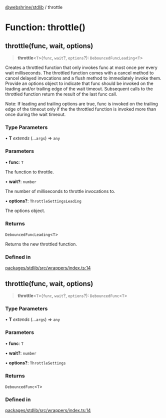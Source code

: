 [@webshrine/stdlib](../globals.md) / throttle

# Function: throttle()

## throttle(func, wait, options)

> **throttle**\<`T`\>(`func`, `wait`?, `options`?): `DebouncedFuncLeading`\<`T`\>

Creates a throttled function that only invokes func at most once per every wait milliseconds. The throttled
function comes with a cancel method to cancel delayed invocations and a flush method to immediately invoke
them. Provide an options object to indicate that func should be invoked on the leading and/or trailing edge
of the wait timeout. Subsequent calls to the throttled function return the result of the last func call.

Note: If leading and trailing options are true, func is invoked on the trailing edge of the timeout only if
the the throttled function is invoked more than once during the wait timeout.

### Type Parameters

• **T** *extends* (...`args`) => `any`

### Parameters

• **func**: `T`

The function to throttle.

• **wait?**: `number`

The number of milliseconds to throttle invocations to.

• **options?**: `ThrottleSettingsLeading`

The options object.

### Returns

`DebouncedFuncLeading`\<`T`\>

Returns the new throttled function.

### Defined in

[packages/stdlib/src/wrappers/index.ts:14](https://github.com/webshrine/webshrine/blob/8cedc3f2efca3108f17475a5ce8404715d0d24a5/packages/stdlib/src/wrappers/index.ts#L14)

## throttle(func, wait, options)

> **throttle**\<`T`\>(`func`, `wait`?, `options`?): `DebouncedFunc`\<`T`\>

### Type Parameters

• **T** *extends* (...`args`) => `any`

### Parameters

• **func**: `T`

• **wait?**: `number`

• **options?**: `ThrottleSettings`

### Returns

`DebouncedFunc`\<`T`\>

### Defined in

[packages/stdlib/src/wrappers/index.ts:14](https://github.com/webshrine/webshrine/blob/8cedc3f2efca3108f17475a5ce8404715d0d24a5/packages/stdlib/src/wrappers/index.ts#L14)
